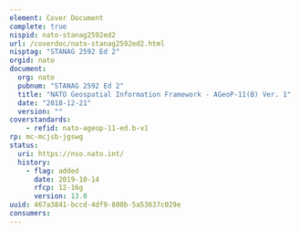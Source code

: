 ```yaml
---
element: Cover Document
complete: true
nispid: nato-stanag2592ed2
url: /coverdoc/nato-stanag2592ed2.html
nisptag: "STANAG 2592 Ed 2"
orgid: nato
document:
  org: nato
  pubnum: "STANAG 2592 Ed 2"
  title: "NATO Geospatial Information Framework - AGeoP-11(B) Ver. 1"
  date: "2018-12-21"
  version: ""
coverstandards:
    - refid: nato-ageop-11-ed.b-v1
rp: mc-mcjsb-jgswg
status:
  uri: https://nso.nato.int/
  history: 
    - flag: added
      date: 2019-10-14
      rfcp: 12-16g
      version: 13.0
uuid: 467a3841-bccd-4df9-800b-5a53637c029e
consumers:
---
```

